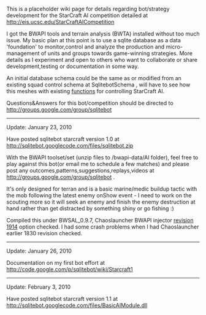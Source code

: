 This is a placeholder wiki page for details regarding bot/strategy development for the StarCraft AI competition detailed at http://eis.ucsc.edu/StarCraftAICompetition

I got the BWAPI tools and terrain analysis (BWTA) installed without too much issue.  My basic plan at this point is to use a sqlite database as a data 'foundation' to monitor,control and analyze the production and micro-management of units and groups towards game-winning strategies.  More details as I experiment and open to others who want to collaborate or share development,testing or documentation in some way.

An initial database schema could be the same as or modified from an existing squad control schema at SqlitebotSchema , will have to see how this meshes with existing [functions](http://code.google.com/p/bwsal/) for controlling StarCraft AI.

Questions&Answers for this bot/competition should be directed to http://groups.google.com/group/sqlitebot


---


Update: January 23, 2010

Have posted sqlitebot starcraft version 1.0 at http://sqlitebot.googlecode.com/files/sqlitebot.zip

With the BWAPI toolset/set (unzip files to /bwapi-data/AI folder), feel free to play against this bot(or email me to schedule a few matches) and please post any outcomes,patterns,suggestions,replays,videos at http://groups.google.com/group/sqlitebot .

It's only designed for terran and is a basic marine/medic buildup tactic with the mob following the latest enemy onShow event - I need to work on the scouting more so it will seek an enemy and finish the enemy destruction at hand rather than get distracted by something shiny or go fishing :)

Compiled this under BWSAL\_0.9.7, Chaoslauncher BWAPI injector [revision 1914](https://code.google.com/p/sqlitebot/source/detail?r=1914) option checked.  I had some crash problems when I had Chaoslauncher earlier 1830 revision checked.


---


Update: January 26, 2010

Documentation on my first bot effort at
http://code.google.com/p/sqlitebot/wiki/Starcraft1


---

Update: February 3, 2010

Have posted sqlitebot starcraft version 1.1 at http://sqlitebot.googlecode.com/files/BasicAIModule.dll